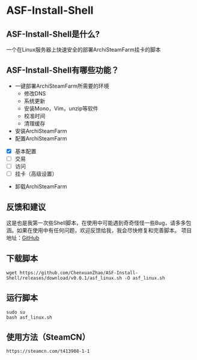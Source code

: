 ASF-Install-Shell
=======

ASF-Install-Shell是什么?
-------  
一个在Linux服务器上快速安全的部署ArchiSteamFarm挂卡的脚本

ASF-Install-Shell有哪些功能？
-------  
* 一键部署ArchiSteamFarm所需要的环境
    *  修改DNS
    *  系统更新
    *  安装Mono，Vim，unzip等软件
    *  校准时间
    *  清理缓存
* 安装ArchiSteamFarm
* 配置ArchiSteamFarm
- [x] 基本配置
- [ ] 交易
- [ ] 访问
- [ ] 挂卡（高级设置）
* 卸载ArchiSteamFarm

反馈和建议
-------  
这是也是我第一次些Shell脚本，在使用中可能遇到奇奇怪怪一些Bug，请多多包涵。如果在使用中有任何问题，欢迎反馈给我，我会尽快修复和完善脚本。
项目地址：[GitHub](https://github.com/ChenxuanZhao/ASF-Install-Shell)

下载脚本
-------  
```Shell
wget https://github.com/ChenxuanZhao/ASF-Install-Shell/releases/download/v0.0.1/asf_linux.sh -O asf_linux.sh
```

运行脚本
-------  
```Shell
sudo su
bash asf_linux.sh
```

使用方法（SteamCN）
-------  
```Web
https://steamcn.com/t413908-1-1
```